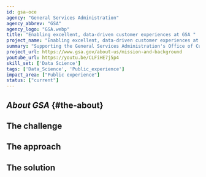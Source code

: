 ```yaml
---
id: gsa-oce
agency: "General Services Administration"
agency_abbrev: "GSA"
agency_logo: "GSA.webp"
title: "Enabling excellent, data-driven customer experiences at GSA "
project_name: "Enabling excellent, data-driven customer experiences at GSA"
summary: "Supporting the General Services Administration's Office of Customer Experience in collecting, managing, and analyzing customer sentiment data so GSA has the customer insights it needs for fully-realized mission delivery."
project_url: https://www.gsa.gov/about-us/mission-and-background
youtube_url: https://youtu.be/CLFiHE7j5p4
skill_set: ['Data Science']
tags: ['Data_Science', 'Public_experience']
impact_area: ["Public experience"]
status: ["current"]
---
```


## *About GSA* {#the-about}

## The challenge

## The approach

## The solution 


